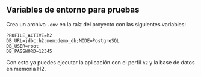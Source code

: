 ## Variables de entorno para pruebas

Crea un archivo `.env` en la raíz del proyecto con las siguientes variables:

```env
PROFILE_ACTIVE=h2
DB_URL=jdbc:h2:mem:demo_db;MODE=PostgreSQL
DB_USER=root
DB_PASSWORD=12345
```
Con esto ya puedes ejecutar la aplicación con el 
perfil `h2` y la base de datos en memoria H2.